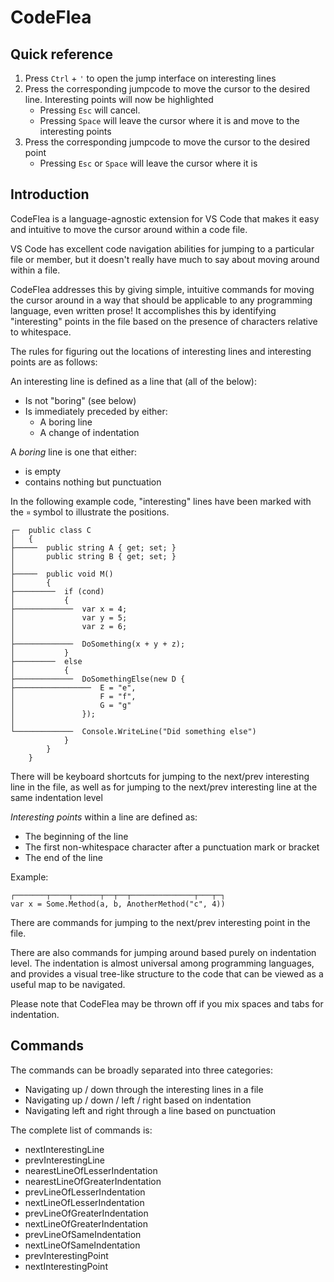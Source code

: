 # CodeFlea

## Quick reference

1. Press `Ctrl` + `'` to open the jump interface on interesting lines
1. Press the corresponding jumpcode to move the cursor to the desired line. Interesting points will now be highlighted
   - Pressing `Esc` will cancel.
   - Pressing `Space` will leave the cursor where it is and move to the interesting points
1. Press the corresponding jumpcode to move the cursor to the desired point
   - Pressing `Esc` or `Space` will leave the cursor where it is

## Introduction

CodeFlea is a language-agnostic extension for VS Code that makes it easy and intuitive to move the cursor around within a code file.

VS Code has excellent code navigation abilities for jumping to a particular file or member, but it doesn't really have much to say about moving around within a file.

CodeFlea addresses this by giving simple, intuitive commands for moving the cursor around in a way that should be applicable to any programming language, even written prose! It accomplishes this by identifying "interesting" points in the file based on the presence of characters relative to whitespace.

The rules for figuring out the locations of interesting lines and interesting points are as follows:

An interesting line is defined as a line that (all of the below):

- Is not "boring" (see below)
- Is immediately preceded by either:
  - A boring line
  - A change of indentation

A _boring_ line is one that either:

- is empty
- contains nothing but punctuation

In the following example code, "interesting" lines have been marked with the `¤` symbol to illustrate the positions.

    ┌─  public class C
    │   {
    ├─────  public string A { get; set; }
    │       public string B { get; set; }
    │
    ├─────  public void M()
    │       {
    ├─────────  if (cond)
    │           {
    ├─────────────  var x = 4;
    │               var y = 5;
    │               var z = 6;
    │
    ├─────────────  DoSomething(x + y + z);
    │           }
    ├─────────  else
    │           {
    ├─────────────  DoSomethingElse(new D {
    ├─────────────────  E = "e",
    │                   F = "f",
    │                   G = "g"
    │               });
    │
    └─────────────  Console.WriteLine("Did something else")
                }
            }
        }

There will be keyboard shortcuts for jumping to the next/prev interesting line in the file, as well as for jumping to the next/prev interesting line at the same indentation level

_Interesting points_ within a line are defined as:

- The beginning of the line
- The first non-whitespace character after a punctuation mark or bracket
- The end of the line

Example:

```
┌───────┬────┬──────┬──┬──┬──────────────┬───┬─┐
var x = Some.Method(a, b, AnotherMethod("c", 4))
```

There are commands for jumping to the next/prev interesting point in the file.

There are also commands for jumping around based purely on indentation level. The indentation is almost universal among programming languages, and provides a visual tree-like structure to the code that can be viewed as a useful map to be navigated.

Please note that CodeFlea may be thrown off if you mix spaces and tabs for indentation.

## Commands

The commands can be broadly separated into three categories:

- Navigating up / down through the interesting lines in a file
- Navigating up / down / left / right based on indentation
- Navigating left and right through a line based on punctuation

The complete list of commands is:

- nextInterestingLine
- prevInterestingLine
- nearestLineOfLesserIndentation
- nearestLineOfGreaterIndentation
- prevLineOfLesserIndentation
- nextLineOfLesserIndentation
- prevLineOfGreaterIndentation
- nextLineOfGreaterIndentation
- prevLineOfSameIndentation
- nextLineOfSameIndentation
- prevInterestingPoint
- nextInterestingPoint
